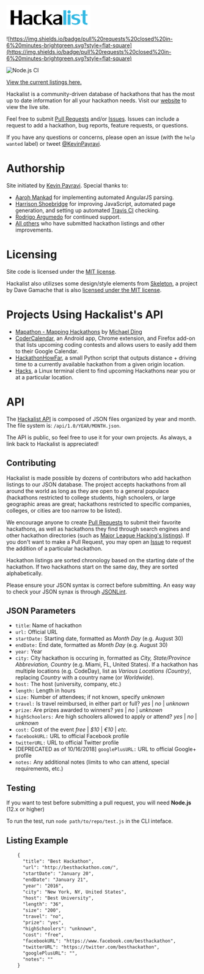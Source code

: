 ![hackalist-logo](images/logo.png)

![https://img.shields.io/badge/pull%20requests%20closed%20in-6%20minutes-brightgreen.svg?style=flat-square](https://img.shields.io/badge/pull%20requests%20closed%20in-6%20minutes-brightgreen.svg?style=flat-square)

![Node.js CI](https://github.com/Hackalist/Hackalist.github.io/workflows/Node.js%20CI/badge.svg)

[View the current listings here.](http://hackalist.org)

Hackalist is a community-driven database of hackathons that has the most up to date information for all your hackathon needs. Visit our [website](http://www.hackalist.org) to view the live site.

Feel free to submit [Pull Requests](http://github.com/Hackalist/Hackalist.github.io/pulls) and/or [Issues](http://github.com/Hackalist/Hackalist.github.io/issues). Issues can include a request to add a hackathon, bug reports, feature requests, or questions.

If you have any questions or concerns, please open an issue (with the `help wanted` label) or tweet [@KevinPayravi](http://twitter.com/KevinPayravi).

Authorship
=================================
Site initiated by [Kevin Payravi](http://www.kevinpayravi.com/). Special thanks to:
* [Aaroh Mankad](https://github.com/aarohmankad) for implementing automated AngularJS parsing.
* [Harrison Shoebridge](https://github.com/paked) for improving JavaScript, automated page generation, and setting up automated [Travis CI](https://travis-ci.org/) checking.
* [Rodrigo Argumedo](https://github.com/rodrigoargumedo) for continued support.
* [All others](https://github.com/Hackalist/Hackalist.github.io/graphs/contributors) who have submitted hackathon listings and other improvements.

Licensing
=================================
Site code is licensed under the [MIT license](https://github.com/Hackalist/Hackalist.github.io/blob/master/LICENSE).

Hackalist also utilizses some design/style elements from [Skeleton](http://getskeleton.com/), a project by Dave Gamache that is also [licensed under the MIT license](https://github.com/dhg/Skeleton/blob/master/LICENSE.md).

Projects Using Hackalist's API
=================================
* [Mapathon - Mapping Hackathons](http://mding5692.github.io/mapathon/prototype.html) by [Michael Ding](https://github.com/mding5692)
* [CoderCalendar](https://github.com/nishanthvijayan/CoderCalendar), an Android app, Chrome extension, and Firefox add-on that lists upcoming coding contests and allows users to easily add them to their Google Calendar.
* [HackathonHowFar](https://github.com/JoshuaRLiArchives/HackathonHowFar), a small Python script that outputs distance + driving time to a currently available hackathon from a given origin location.
* [Hacks](https://github.com/waseem18/Hacks), a Linux terminal client to find upcoming Hackathons near you or at a particular location.

API
=================================
The [Hackalist API](https://github.com/Hackalist/Hackalist.github.io/tree/master/api/1.0) is composed of JSON files organized by year and month. The file system is: `/api/1.0/YEAR/MONTH.json`.

The API is public, so feel free to use it for your own projects. As always, a link back to Hackalist is appreciated!

## Contributing
Hackalist is made possible by dozens of contributors who add hackathon listings to our JSON database. The project accepts hackathons from all around the world as long as they are open to a general populace (hackathons restricted to college students, high schoolers, or large geographic areas are great; hackathons restricted to specific companies, colleges, or cities are too narrow to be listed).

We encourage anyone to create [Pull Requests](http://github.com/Hackalist/Hackalist.github.io/pulls) to submit their favorite hackathons, as well as hackathons they find through search engines and other hackathon directories (such as [Major League Hacking's listings](https://mlh.io/)). If you don't want to make a Pull Request, you may open an [Issue](https://github.com/Hackalist/Hackalist.github.io/issues) to request the addition of a particular hackathon.

Hackathon listings are sorted chronology based on the starting date of the hackathon. If two hackathons start on the same day, they are sorted alphabetically.

Please ensure your JSON syntax is correct before submitting. An easy way to check your JSON synax is through [JSONLint](http://jsonlint.com/).

## JSON Parameters
* `title`: Name of hackathon
* `url:` Official URL
* `startDate:` Starting date, formatted as *Month Day* (e.g. August 30)
* `endDate:` End date, formatted as *Month Day* (e.g. August 30)
* `year:` Year
* `city:` City hackathon is occuring in, formatted as *City, State/Province Abbreviation, Country* (e.g. Miami, FL, United States). If a hackathon has multiple locations (e.g. CodeDay), list as *Various Locations (Country)*, replacing *Country* with a country name (or *Worldwide*).
* `host:` The host (university, company, etc.)
* `length:` Length in hours
* `size:` Number of attendees; if not known, specify *unknown*
* `travel:` Is travel reimbursed, in either part or full? *yes* | *no* | *unknown*
* `prize:` Are prizes awarded to winners? *yes* | *no* | *unknown*
* `highSchoolers:` Are high schoolers allowed to apply or attend? *yes* | *no* | *unknown*
* `cost:` Cost of the event *free* | *$10* | *€10* | *etc.*
* `facebookURL:` URL to official Facebook profile
* `twitterURL:` URL to official Twitter profile
* [DEPRECATED as of 10/16/2018] `googlePlusURL:` URL to official Google+ profile
* `notes:` Any additional notes (limits to who can attend, special requirements, etc.)

## Testing
If you want to test before submitting a pull request, you will need **Node.js** (12.x or higher)

To run the test, run `node path/to/repo/test.js` in the CLI inteface.

## Listing Example
```
    {
      "title": "Best Hackathon",
      "url": "http://besthackathon.com/",
      "startDate": "January 20",
      "endDate": "January 21",
      "year": "2016",
      "city": "New York, NY, United States",
      "host": "Best University",
      "length": "36",
      "size": "200",
      "travel": "no",
      "prize": "yes",
      "highSchoolers": "unknown",
      "cost": "free",
      "facebookURL": "https://www.facebook.com/besthackathon",
      "twitterURL": "https://twitter.com/besthackathon",
      "googlePlusURL": "",
      "notes": ""
    }
```

